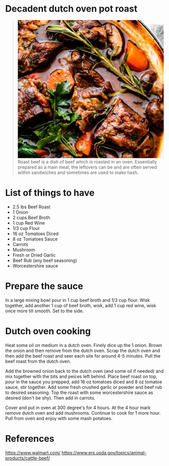 # Decadent dutch oven pot roast
> ![alt text](decadent-dutch-oven-pot-roast-01.png)
> Roast beef is a dish of beef which is roasted in an oven. Essentially prepared as a main meal, the leftovers can be and are often served within sandwiches and sometimes are used to make hash.

# List of things to have
- 2.5 lbs Beef Roast
- 1 Onion
- 2 cups Beef Broth
- 1 cup Red Wine
- 1/3 cup Flour
- 16 oz Tomatoes Diced
- 8 oz Tomatoes Sauce
- Carrots
- Mushroom
- Fresh or Dried Garlic
- Beef Rub (any beef seasoning)
- Worcestershire sauce

# Prepare the sauce
In a large mixing bowl pour in 1 cup beef broth and 1/3 cup flour. Wisk together, add another 1 cup of beef broth, wisk, add 1 cup red wine, wisk once more till smooth. Set to the side.

# Dutch oven cooking
Heat some oil on medium in a dutch oven. Finely dice up the 1 onion. Brown the onion and then remove from the dutch oven. Scrap the dutch oven and then add the beef roast and seer each site for around 4-5 minutes. Pull the beef roast from the dutch oven.

Add the browned onion back to the dutch oven (and some oil if needed) and mix together with the bits and peices left behind. Place beef roast on top, pour in the sauce you prepped, add 16 oz tomatoes diced and 8 oz tomatoe sauce, stir together. Add some fresh crushed garlic or powder and beef rub to desired seasoning. Top the roast with some worcestershire sauce as desired (don't be shy). Then add in carrots.

Cover and put in oven at 300 degree's for 4 hours. At the 4 hour mark remove dutch oven and add mushrooms. Continue to cook for 1 more hour. Pull from oven and enjoy with some mash potatoes.

# References
https://www.walmart.com/
https://www.ers.usda.gov/topics/animal-products/cattle-beef/
